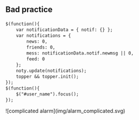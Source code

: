 ## Bad practice

<div class="scheme-wrap">
<pre><code class="javascript">$(function(){
    var notificationData = { notif: {} };
    var notifications = {
        news: 0,
        friends: 0,
        mess: notificationData.notif.newmsg || 0,
        feed: 0
    };
    noty.update(notifications);
    topper && topper.init();
});
$(function(){
    $("#user_name").focus();
});
</code></pre>
<div class="scheme-wrap_img">
![complicated alarm](img/alarm_complicated.svg)
</div>
</div>